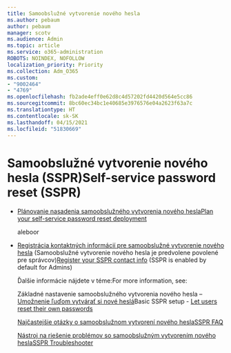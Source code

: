 ```yaml
---
title: Samoobslužné vytvorenie nového hesla
ms.author: pebaum
author: pebaum
manager: scotv
ms.audience: Admin
ms.topic: article
ms.service: o365-administration
ROBOTS: NOINDEX, NOFOLLOW
localization_priority: Priority
ms.collection: Adm_O365
ms.custom:
- "9002464"
- "4769"
ms.openlocfilehash: fb2ade4eff0e62d8c4d57202fd4420d564e5cc86
ms.sourcegitcommit: 8bc60ec34bc1e40685e3976576e04a2623f63a7c
ms.translationtype: HT
ms.contentlocale: sk-SK
ms.lasthandoff: 04/15/2021
ms.locfileid: "51830669"
---
```

# <a name="self-service-password-reset-sspr"></a><span data-ttu-id="eb906-102">Samoobslužné vytvorenie nového hesla (SSPR)</span><span class="sxs-lookup"><span data-stu-id="eb906-102">Self-service password reset (SSPR)</span></span>

- [<span data-ttu-id="eb906-103">Plánovanie nasadenia samoobslužného vytvorenia nového hesla</span><span class="sxs-lookup"><span data-stu-id="eb906-103">Plan your self-service password reset deployment</span></span>](https://go.microsoft.com/fwlink/?linkid=2142944)  

    <span data-ttu-id="eb906-104">alebo</span><span class="sxs-lookup"><span data-stu-id="eb906-104">or</span></span>
- <span data-ttu-id="eb906-105">[Registrácia kontaktných informácií pre samoobslužné vytvorenie nového hesla](https://go.microsoft.com/fwlink/?linkid=849451) (Samoobslužné vytvorenie nového hesla je predvolene povolené pre správcov)</span><span class="sxs-lookup"><span data-stu-id="eb906-105">[Register your SSPR contact info](https://go.microsoft.com/fwlink/?linkid=849451) (SSPR is enabled by default for Admins)</span></span>

    <span data-ttu-id="eb906-106">Ďalšie informácie nájdete v téme:</span><span class="sxs-lookup"><span data-stu-id="eb906-106">For more information, see:</span></span>

    <span data-ttu-id="eb906-107">Základné nastavenie samoobslužného vytvorenia nového hesla – [Umožnenie ľuďom vytvárať si nové heslá](https://docs.microsoft.com/microsoft-365/admin/add-users/let-users-reset-passwords)</span><span class="sxs-lookup"><span data-stu-id="eb906-107">Basic SSPR setup - [Let users reset their own passwords](https://docs.microsoft.com/microsoft-365/admin/add-users/let-users-reset-passwords)</span></span>

    [<span data-ttu-id="eb906-108">Najčastejšie otázky o samoobslužnom vytvorení nového hesla</span><span class="sxs-lookup"><span data-stu-id="eb906-108">SSPR FAQ</span></span>](https://docs.microsoft.com/azure/active-directory/authentication/active-directory-passwords-faq)

    [<span data-ttu-id="eb906-109">Nástroj na riešenie problémov so samoobslužným vytvorením nového hesla</span><span class="sxs-lookup"><span data-stu-id="eb906-109">SSPR Troubleshooter</span></span>](https://docs.microsoft.com/azure/active-directory/authentication/active-directory-passwords-troubleshoot)

